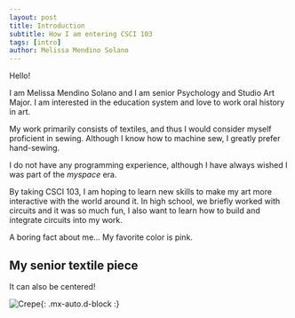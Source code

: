 ```yaml
---
layout: post
title: Introduction
subtitle: How I am entering CSCI 103
tags: [intro]
author: Melissa Mendino Solano
---
```



Hello!

I am Melissa Mendino Solano and I am senior Psychology and Studio Art Major. I am interested in the education system and love to work oral history in art.

My work primarily consists of textiles, and thus I would consider myself proficient in sewing. Although I know how to machine sew, I greatly prefer hand-sewing.

I do not have any programming experience, although I have always wished I was part of the *myspace* era.

By taking CSCI 103, I am hoping to learn new skills to make my art more interactive with the world around it. In high school, we briefly worked with circuits and it was so much fun, I also want to learn how to build and integrate circuits into my work. 

A boring fact about me...
My favorite color is pink.



## My senior textile piece



It can also be centered!

![Crepe](https://beautifuljekyll.com/assets/img/crepe.jpg){: .mx-auto.d-block :}

